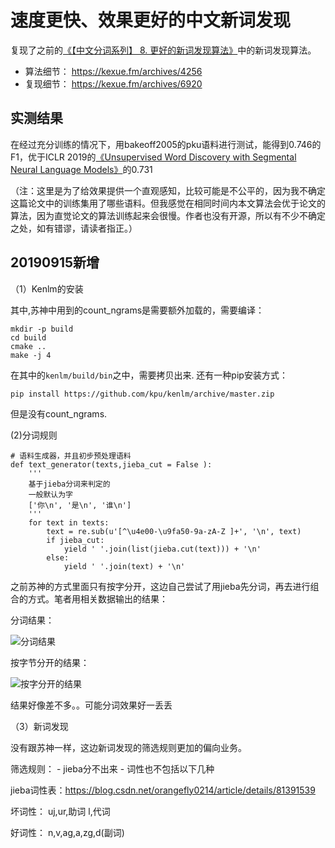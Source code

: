 # 速度更快、效果更好的中文新词发现

复现了之前的<a href="https://kexue.fm/archives/4256">《【中文分词系列】 8. 更好的新词发现算法》</a>中的新词发现算法。

- 算法细节： https://kexue.fm/archives/4256
- 复现细节： https://kexue.fm/archives/6920

## 实测结果

在经过充分训练的情况下，用bakeoff2005的pku语料进行测试，能得到0.746的F1，优于ICLR 2019的<a href="https://openreview.net/forum?id=r1NDBsAqY7" target="_blank">《Unsupervised Word Discovery with Segmental Neural Language Models》</a>的0.731

（注：这里是为了给效果提供一个直观感知，比较可能是不公平的，因为我不确定这篇论文中的训练集用了哪些语料。但我感觉在相同时间内本文算法会优于论文的算法，因为直觉论文的算法训练起来会很慢。作者也没有开源，所以有不少不确定之处，如有错谬，请读者指正。）


## 20190915新增

（1）Kenlm的安装

其中,苏神中用到的count_ngrams是需要额外加载的，需要编译：
```
mkdir -p build
cd build
cmake ..
make -j 4
```
在其中的`kenlm/build/bin`之中，需要拷贝出来.
还有一种pip安装方式：
```
pip install https://github.com/kpu/kenlm/archive/master.zip
```
但是没有count_ngrams.


(2)分词规则

```
# 语料生成器，并且初步预处理语料
def text_generator(texts,jieba_cut = False ):
    '''
    基于jieba分词来判定的
    一般默认为字
    ['你\n', '是\n', '谁\n']
    '''
    for text in texts:
        text = re.sub(u'[^\u4e00-\u9fa50-9a-zA-Z ]+', '\n', text)
        if jieba_cut:
            yield ' '.join(list(jieba.cut(text))) + '\n'
        else:
            yield ' '.join(text) + '\n'
```
之前苏神的方式里面只有按字分开，这边自己尝试了用jieba先分词，再去进行组合的方式。笔者用相关数据输出的结果：

分词结果：

![分词结果](https://github.com/mattzheng/word-discovery/blob/master/jieba_cut_out.png)

按字节分开的结果：

![按字分开的结果](https://github.com/mattzheng/word-discovery/blob/master/word_out.png)


结果好像差不多。。可能分词效果好一丢丢


（3）新词发现

没有跟苏神一样，这边新词发现的筛选规则更加的偏向业务。

筛选规则：
    - jieba分不出来
    - 词性也不包括以下几种

jieba词性表：https://blog.csdn.net/orangefly0214/article/details/81391539

坏词性：
    uj,ur,助词
    l,代词

好词性：
    n,v,ag,a,zg,d(副词)





